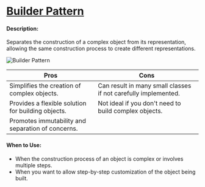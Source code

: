 # [**Builder Pattern**](https://refactoring.guru/design-patterns/builder)

#### **Description:**
Separates the construction of a complex object from its representation, allowing the same construction process to create different representations.

![Builder Pattern](https://refactoring.guru/images/patterns/content/builder/builder-en.png?id=617612423ea3752477dc90929115b3ee)

| **Pros**                           | **Cons**                                  |
|-------------------------------------|-------------------------------------------|
| Simplifies the creation of complex objects. | Can result in many small classes if not carefully implemented. |
| Provides a flexible solution for building objects. | Not ideal if you don't need to build complex objects. |
| Promotes immutability and separation of concerns. |                                           |

#### **When to Use:**
- When the construction process of an object is complex or involves multiple steps.
- When you want to allow step-by-step customization of the object being built.
